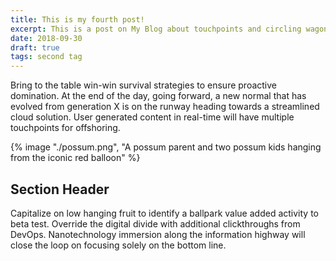 ```yaml
---
title: This is my fourth post!
excerpt: This is a post on My Blog about touchpoints and circling wagons.
date: 2018-09-30
draft: true
tags: second tag
---
```


Bring to the table win-win survival strategies to ensure proactive domination. At the end of the day, going forward, a new normal that has evolved from generation X is on the runway heading towards a streamlined cloud solution. User generated content in real-time will have multiple touchpoints for offshoring.

{% image "./possum.png", "A possum parent and two possum kids hanging from the iconic red balloon" %}

## Section Header

Capitalize on low hanging fruit to identify a ballpark value added activity to beta test. Override the digital divide with additional clickthroughs from DevOps. Nanotechnology immersion along the information highway will close the loop on focusing solely on the bottom line.

